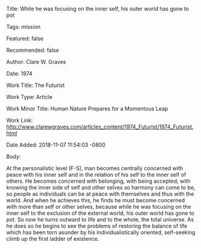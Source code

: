 Title:  While he was focusing on the inner self, his outer world has gone to pot

Tags:   mission

Featured: false

Recommended: false

Author: Clare W. Graves

Date:   1974

Work Title: The Futurist

Work Type: Article

Work Minor Title: Human Nature Prepares for a Momentous Leap

Work Link: http://www.clarewgraves.com/articles_content/1974_Futurist/1974_Futurist.html

Date Added: 2018-11-07 11:54:03 -0800

Body: 

At the personalistic level (F-S), man becomes centrally concerned with peace with his inner self and in the relation of his self to the inner self of others. He becomes concerned with belonging, with being accepted, with knowing the inner side of self and other selves so harmony can come to be, so people as individuals can be at peace with themselves and thus with the world. And when he achieves this, he finds he must become concerned with more than self or other selves, because while he was focusing on the inner self to the exclusion of the external world, his outer world has gone to pot. So now he turns outward to life and to the whole, the total universe. As he does so he begins to see the problems of restoring the balance of life which has been torn asunder by his individualistically oriented, self-seeking climb up the first ladder of existence.

